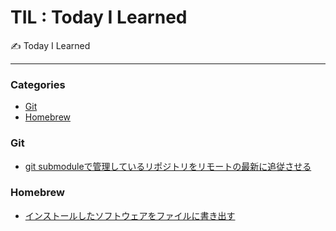 # TIL : Today I Learned

✍ Today I Learned

---

### Categories

* [Git](#git)
* [Homebrew](#homebrew)

### Git

* [git submoduleで管理しているリポジトリをリモートの最新に追従させる](git/submodule_pull_origin_master.md)

### Homebrew

- [インストールしたソフトウェアをファイルに書き出す](homebrew/brew_bundle_dump.md)
